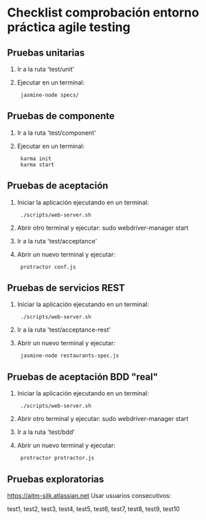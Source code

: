 # Checklist comprobación entorno práctica agile testing

## Pruebas unitarias

1. Ir a la ruta 'test/unit'
2. Ejecutar en un terminal:

		jasmine-node specs/

## Pruebas de componente

1. Ir a la ruta 'test/component'
2. Ejecutar en un terminal:

		karma init
		karma start

## Pruebas de aceptación

1. Iniciar la aplicación ejecutando en un terminal:

		./scripts/web-server.sh

2. Abrir otro terminal y ejecutar:
		sudo webdriver-manager start
		
3. Ir a la ruta 'test/acceptance'
4. Abrir un nuevo terminal y ejecutar:

		protractor conf.js



## Pruebas de servicios REST


1. Iniciar la aplicación ejecutando en un terminal:

		./scripts/web-server.sh

2. Ir a la ruta 'test/acceptance-rest'
3. Abrir un nuevo terminal y ejecutar:

		jasmine-node restaurants-spec.js

## Pruebas de aceptación BDD "real"


1. Iniciar la aplicación ejecutando en un terminal:

		./scripts/web-server.sh

2. Abrir otro terminal y ejecutar:
		sudo webdriver-manager start
		
3. Ir a la ruta 'test/bdd'
4. Abrir un nuevo terminal y ejecutar:

		protractor protractor.js

## Pruebas exploratorias

https://aitm-silk.atlassian.net
Usar usuarios consecutivos:

test1, test2, test3, test4, test5, test6, test7, test8, test9, test10
